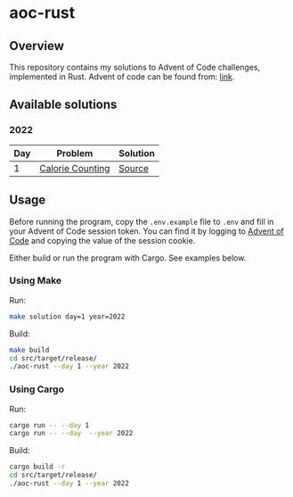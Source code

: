# aoc-rust

## Overview

This repository contains my solutions to Advent of Code challenges, implemented in Rust. Advent of code can be found from: [link](https://adventofcode.com/).

## Available solutions

### 2022

| Day | Problem                                                 | Solution                              |
| --- | ------------------------------------------------------- | ------------------------------------- |
| 1   | [Calorie Counting](https://adventofcode.com/2022/day/1) | [Source](src/year_2022/day_1_2022.rs) |

## Usage

Before running the program, copy the `.env.example` file to `.env` and fill in your Advent of Code session token. You can find it by logging to [Advent of Code](https://adventofcode.com/) and copying the value of the session cookie.

Either build or run the program with Cargo. See examples below.

### Using Make

Run:

```sh
make solution day=1 year=2022
```

Build:

```sh
make build
cd src/target/release/
./aoc-rust --day 1 --year 2022
```

### Using Cargo

Run:

```sh
cargo run -- --day 1
cargo run -- --day  --year 2022
```

Build:

```sh
cargo build -r
cd src/target/release/
./aoc-rust --day 1 --year 2022
```
